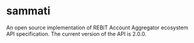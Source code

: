# sammati
An open source implementation of REBiT Account Aggregator ecosystem API specification.
The current version of the API is 2.0.0.

